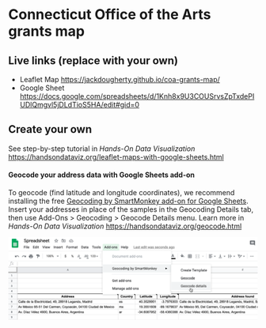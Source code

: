 # Connecticut Office of the Arts grants map

## Live links (replace with your own)
- Leaflet Map https://jackdougherty.github.io/coa-grants-map/
- Google Sheet https://docs.google.com/spreadsheets/d/1Knh8x9U3COUSrvsZpTxdePIUDlQmgvl5jDLdTioS5HA/edit#gid=0

## Create your own
See step-by-step tutorial in *Hands-On Data Visualization* https://handsondataviz.org/leaflet-maps-with-google-sheets.html

#### Geocode your address data with Google Sheets add-on
To geocode (find latitude and longitude coordinates), we recommend installing the free [Geocoding by SmartMonkey add-on for Google Sheets](https://gsuite.google.com/marketplace/app/geocoding_by_smartmonkey/1033231575312). Insert your addresses in place of the samples in the Geocoding Details tab, then use Add-Ons > Geocoding > Geocode Details menu. Learn more in *Hands-On Data Visualization* https://handsondataviz.org/geocode.html

![Geocoding](geocode.png)
